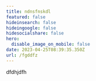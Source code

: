 ```yaml
---
title: ndnsfnskdl
featured: false
hideinsearch: false
hideingoogle: false
hidesocialshare: false
hero:
  disable_image_on_mobile: false
date: 2023-04-25T08:39:35.350Z
url: /fgddfz
---
```

d﻿fdhjdfh